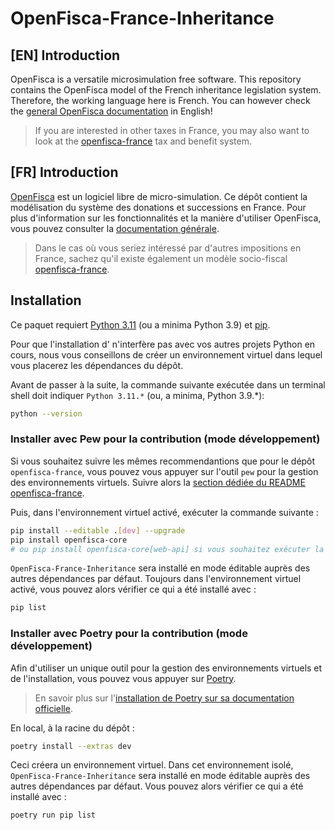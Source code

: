# OpenFisca-France-Inheritance

## [EN] Introduction

OpenFisca is a versatile microsimulation free software. This repository contains the OpenFisca model of the French inheritance legislation system. Therefore, the working language here is French. You can however check the [general OpenFisca documentation](https://openfisca.org/doc/) in English!

> If you are interested in other taxes in France, you may also want to look at the [openfisca-france](https://github.com/openfisca/openfisca-france) tax and benefit system.

## [FR] Introduction

[OpenFisca](https://www.openfisca.fr/) est un logiciel libre de micro-simulation. Ce dépôt contient la modélisation du système des donations et successions en France. Pour plus d'information sur les fonctionnalités et la manière d'utiliser OpenFisca, vous pouvez consulter la [documentation générale](https://openfisca.org/doc/).

> Dans le cas où vous seriez intéressé par d'autres impositions en France, sachez qu'il existe également un modèle socio-fiscal [openfisca-france](https://github.com/openfisca/openfisca-france).

## Installation

Ce paquet requiert [Python 3.11](https://www.python.org/downloads/release/python-31111/) (ou a minima Python 3.9) et [pip](https://pip.pypa.io/en/stable/installing/).

Pour que l'installation d' n'interfère pas avec vos autres projets Python en cours, nous vous conseillons de créer un environnement virtuel dans lequel vous placerez les dépendances du dépôt.

Avant de passer à la suite, la commande suivante exécutée dans un terminal shell doit indiquer `Python 3.11.*` (ou, a minima, Python 3.9.*):

```sh
python --version
```

### Installer avec Pew pour la contribution (mode développement)

Si vous souhaitez suivre les mêmes recommendantions que pour le dépôt `openfisca-france`, vous pouvez vous appuyer sur l'outil `pew` pour la gestion des environnements virtuels. Suivre alors la [section dédiée du README openfisca-france](https://github.com/openfisca/openfisca-france/blob/master/README.md#installez-un-environnement-virtuel-avec-pew).

Puis, dans l'environnement virtuel activé, exécuter la commande suivante : 

```sh
pip install --editable .[dev] --upgrade
pip install openfisca-core  
# ou pip install openfisca-core[web-api] si vous souhaitez exécuter la web API openfisca
```

`OpenFisca-France-Inheritance` sera installé en mode éditable auprès des autres dépendances par défaut. Toujours dans l'environnement virtuel activé, vous pouvez alors vérifier ce qui a été installé avec : 

```sh
pip list
```

### Installer avec Poetry pour la contribution (mode développement)

Afin d'utiliser un unique outil pour la gestion des environnements virtuels et de l'installation, vous pouvez vous appuyer sur [Poetry](https://python-poetry.org).

> En savoir plus sur l'[installation de Poetry sur sa documentation officielle](https://python-poetry.org/docs/#installation).

En local, à la racine du dépôt :
```sh
poetry install --extras dev
```

Ceci créera un environnement virtuel. Dans cet environnement isolé, `OpenFisca-France-Inheritance` sera installé en mode éditable auprès des autres dépendances par défaut. Vous pouvez alors vérifier ce qui a été installé avec : 

```sh
poetry run pip list
```
